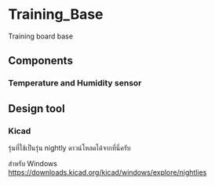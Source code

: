 # Training_Base
Training board base

## Components ##

### Temperature and Humidity sensor ###





## Design tool ##

### Kicad ### 
รุ่นที่ใช้เป็นรุ่น nightly ดาวน์โหลดได้จากที่นี่ครับ

สำหรับ Windows 
https://downloads.kicad.org/kicad/windows/explore/nightlies

